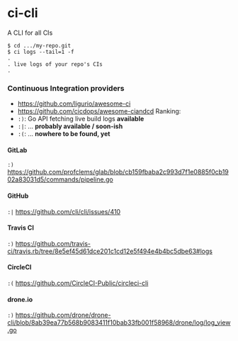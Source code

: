# ci-cli
A CLI for all CIs

```
$ cd .../my-repo.git
$ ci logs --tail=1 -f
.
. live logs of your repo's CIs 
.
```

### Continuous Integration providers
* https://github.com/ligurio/awesome-ci
* https://github.com/cicdops/awesome-ciandcd
Ranking:
* `:)`: Go API fetching live build logs **available**
* `:|`: ... **probably available / soon-ish**
* `:(`: ... **nowhere to be found, yet**
#### GitLab
`:)` https://github.com/profclems/glab/blob/cb159fbaba2c993d7f1e0885f0cb1902a83031d5/commands/pipeline.go
#### GitHub
`:|` https://github.com/cli/cli/issues/410
#### Travis CI
`:)` https://github.com/travis-ci/travis.rb/tree/8e5ef45d61dce201c1cd12e5f494e4b4bc5dbe63#logs
#### CircleCI
`:(` https://github.com/CircleCI-Public/circleci-cli
#### drone.io
`:)` https://github.com/drone/drone-cli/blob/8ab39ea77b568b9083411f10bab33fb001f58968/drone/log/log_view.go
